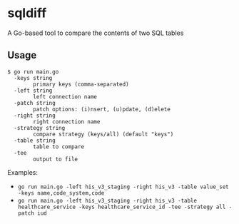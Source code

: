 # sqldiff

A Go-based tool to compare the contents of two SQL tables

## Usage

```
$ go run main.go
  -keys string
        primary keys (comma-separated)
  -left string
        left connection name
  -patch string
        patch options: (i)nsert, (u)pdate, (d)elete
  -right string
        right connection name
  -strategy string
        compare strategy (keys/all) (default "keys")
  -table string
        table to compare
  -tee
        output to file
```

Examples:

- `go run main.go -left his_v3_staging -right his_v3 -table value_set -keys name,code_system,code`
- `go run main.go -left his_v3_staging -right his_v3 -table healthcare_service -keys healthcare_service_id -tee -strategy all -patch iud`
